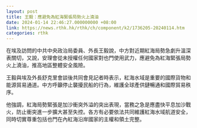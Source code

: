 ```yaml
---
layout: post
title: 王毅：應避免為紅海緊張局勢火上澆油
date: 2024-01-14 22:46:27.000000000 +08:00
link: https://news.rthk.hk/rthk/ch/component/k2/1736205-20240114.htm
categories: rthk
---
```


在埃及訪問的中共中央政治局委員、外長王毅說，中方對近期紅海局勢急劇升溫深表關切，又說，安理會從未授權任何國家對也門使用武力，應避免為紅海緊張局勢火上澆油，推高地區整體安全風險。

王毅與埃及外長舒克里會談後共同會見記者時表示，紅海水域是重要的國際貨物和能源貿易通道。中方呼籲停止襲擾民船的行為，維護全球產供鏈暢通和國際貿易秩序。

他強調，紅海局勢緊張是加沙衝突外溢的突出表現，當務之急是應盡快平息加沙戰火，防止衝突進一步擴大甚至失控。各方有必要依法共同維護紅海水域航道安全，同時切實尊重包括也門在內紅海沿岸國家的主權和領土完整。
